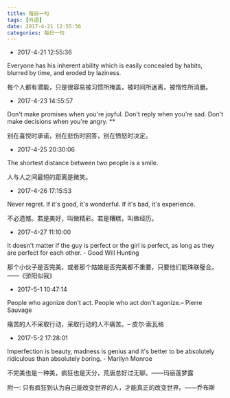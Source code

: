 ```yaml
---
title: 每日一句
tags: [外语]
date: 2017-4-21 12:55:36 
categories: 每日一句
---
```


- 2017-4-21 12:55:36 


Everyone has his inherent ability which is easily concealed by habits, blurred by time, and eroded by laziness. 

每个人都有潜能，只是很容易被习惯所掩盖，被时间所迷离，被惰性所消磨。

- 2017-4-23 14:55:57

Don't make promises when you're joyful. Don't reply when you're sad. Don't make decisions when you're angry. **

别在喜悦时承诺，别在悲伤时回答，别在愤怒时决定。

- 2017-4-25 20:30:06

The shortest distance between two people is a smile. 

人与人之间最短的距离是微笑。

- 2017-4-26 17:15:53

Never regret. If it's good, it's wonderful. If it's bad, it's experience. 

不必遗憾。若是美好，叫做精彩。若是糟糕，叫做经历。

- 2017-4-27 11:10:00

It doesn't matter if the guy is perfect or the girl is perfect, as long as they are perfect for each other. - Good Will Hunting 

那个小伙子是否完美，或者那个姑娘是否完美都不重要，只要他们能珠联璧合。——《骄阳似我》

- 2017-5-1 10:47:14

People who agonize don't act. People who act don't agonize.– Pierre Sauvage 

痛苦的人不采取行动，采取行动的人不痛苦。– 皮尔·索瓦格

- 2017-5-2 17:28:01

Imperfection is beauty, madness is genius and it's better to be absolutely ridiculous than absolutely boring. - Marilyn Monroe 

不完美也是一种美，疯狂也是天分，荒唐总好过无聊。——玛丽莲梦露

附一: 只有疯狂到认为自己能改变世界的人，才能真正的改变世界。——乔布斯
